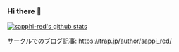 ### Hi there 👋

[![sapphi-red's github stats](https://github-readme-stats.vercel.app/api?username=sapphi-red&count_private=true&show_icons=true)](https://github.com/anuraghazra/github-readme-stats)

サークルでのブログ記事: https://trap.jp/author/sappi_red/

<!--
**sapphi-red/sapphi-red** is a ✨ _special_ ✨ repository because its `README.md` (this file) appears on your GitHub profile.

Here are some ideas to get you started:

- 🔭 I’m currently working on ...
- 🌱 I’m currently learning ...
- 👯 I’m looking to collaborate on ...
- 🤔 I’m looking for help with ...
- 💬 Ask me about ...
- 📫 How to reach me: ...
- 😄 Pronouns: ...
- ⚡ Fun fact: ...
-->
